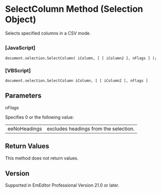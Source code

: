 # SelectColumn Method (Selection Object)

Selects specified columns in a CSV mode.

## 

### \[JavaScript\]

```
document.selection.SelectColumn( iColumn, [ [ iColumn2 ], nFlags ] );
```

### \[VBScript\]

```
document.selection.SelectColumn iColumn, [ [ iColumn2 ], nFlags ]
```

## Parameters

_nFlags_

Specifies 0 or the following value:

|     |     |
| --- | --- |
| eeNoHeadings | excludes headings from the selection. |

## Return Values

This method does not return values.

## Version

Supported in EmEditor Professional Version 21.0 or later.
